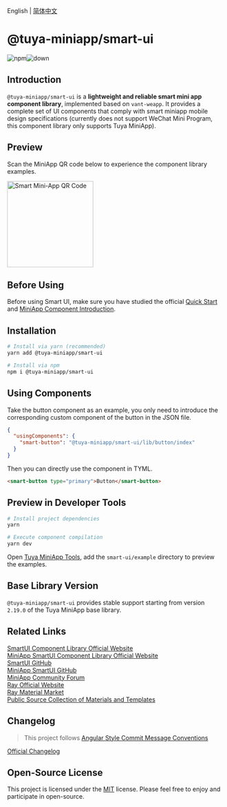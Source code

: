 English | [简体中文](./README-zh_CN.md)

# @tuya-miniapp/smart-ui

![npm](https://img.shields.io/npm/v/@tuya-miniapp/smart-ui)![down](https://img.shields.io/npm/dt/@tuya-miniapp/smart-ui)

## Introduction

`@tuya-miniapp/smart-ui` is a **lightweight and reliable smart mini app component library**, implemented based on `vant-weapp`. It provides a complete set of UI components that comply with smart miniapp mobile design specifications (currently does not support WeChat Mini Program, this component library only supports Tuya MiniApp).

## Preview

Scan the MiniApp QR code below to experience the component library examples.

<img src="https://images.tuyacn.com/rms-static/8bcfe810-a187-11ef-9773-6b86083026a3-1731478901009.png?tyName=v2.0.0miniapp-SmartUI.png" width="200" height="200" alt="Smart Mini-App QR Code">

## Before Using

Before using Smart UI, make sure you have studied the official [Quick Start](https://developer.tuya.com/cn/miniapp/develop/miniapp/guide/start/smart) and [MiniApp Component Introduction](https://developer.tuya.com/cn/miniapp/develop/miniapp/framework/component/intro).

## Installation

```bash
# Install via yarn (recommended)
yarn add @tuya-miniapp/smart-ui

# Install via npm
npm i @tuya-miniapp/smart-ui
```

## Using Components

Take the button component as an example, you only need to introduce the corresponding custom component of the button in the JSON file.

```json
{
  "usingComponents": {
    "smart-button": "@tuya-miniapp/smart-ui/lib/button/index"
  }
}
```

Then you can directly use the component in TYML.

```html
<smart-button type="primary">Button</smart-button>
```

## Preview in Developer Tools

```bash
# Install project dependencies
yarn

# Execute component compilation
yarn dev
```

Open [Tuya MiniApp Tools](https://developer.tuya.com/cn/miniapp/devtools/tools), add the `smart-ui/example` directory to preview the examples.

## Base Library Version

`@tuya-miniapp/smart-ui` provides stable support starting from version `2.19.0` of the Tuya MiniApp base library.

## Related Links

[SmartUI Component Library Official Website](https://developer.tuya.com/material/smartui?comId=help-getting-started)  
[MiniApp SmartUI Component Library Official Website](https://developer.tuya.com/material/smartui?comId=help-getting-started&appType=miniapp)  
[SmartUI GitHub](https://github.com/Tuya-Community/ray-smart-ui)  
[MiniApp SmartUI GitHub](https://github.com/Tuya-Community/miniapp-smart-ui)  
[MiniApp Community Forum](https://www.tuyaos.com/viewforum.php?f=37)   
[Ray Official Website](https://developer.tuya.com/en/miniapp)  
[Ray Material Market](https://developer.tuya.com/material/library_oHEKLjj0/)   
[Public Source Collection of Materials and Templates](https://github.com/Tuya-Community/tuya-ray-materials) 

## Changelog

> This project follows [Angular Style Commit Message Conventions](https://gist.github.com/stephenparish/9941e89d80e2bc58a153)

[Official Changelog](https://developer.tuya.com/material/smartui?comId=help-changelog&appType=miniapp)  


## Open-Source License

This project is licensed under the [MIT](https://en.wikipedia.org/wiki/MIT_License) license. Please feel free to enjoy and participate in open-source.
